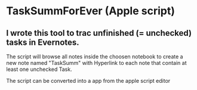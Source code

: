 # TaskSummForEver (Apple script)

## I wrote this tool to trac unfinished (= unchecked) tasks in Evernotes.

The script will browse all notes inside the choosen notebook to create a new note named "TaskSumm" with Hyperlink to each note that contain at least one unchecked Task.

The script can be converted into a app from the apple script editor